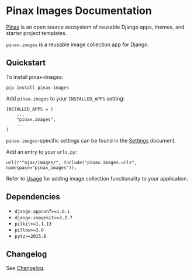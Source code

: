 # Pinax Images Documentation

[Pinax](http://pinaxproject.com/pinax/) is an open source ecosystem
of reusable Django apps, themes, and starter project templates.

`pinax-images` is a reusable image collection app for Django.

## Quickstart

To install pinax-images:

    pip install pinax-images

Add `pinax.images` to your `INSTALLED_APPS` setting:

    INSTALLED_APPS = (
        ...
        "pinax.images",
        ...
    )

`pinax-images`-specific settings can be found in the [Settings](./settings.md) document.

Add an entry to your `urls.py`:

    url(r"^ajax/images/", include("pinax.images.urls", namespace="pinax_images")),

Refer to [Usage](./usage.md) for adding image collection functionality to your application.


## Dependencies

* `django-appconf>=1.0.1`
* `django-imagekit>=3.2.7`
* `pilkit>=1.1.13`
* `pillow>=3.0`
* `pytz>=2015.6`

## Changelog

See [Changelog](./changelog.md).